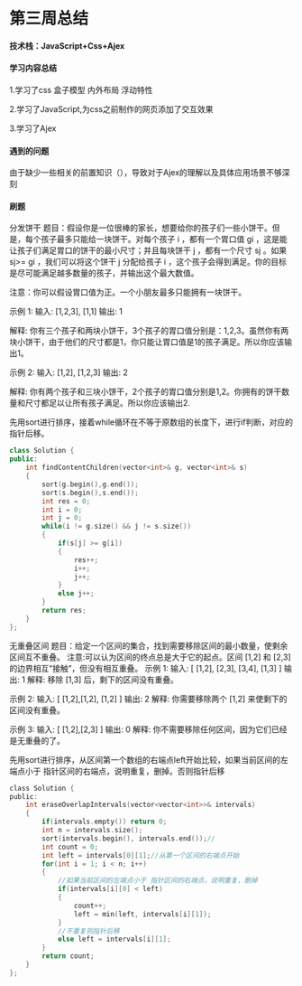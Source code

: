 # 第三周总结

#### 技术栈：JavaScript+Css+Ajex

#### 学习内容总结

1.学习了css 盒子模型 内外布局 浮动特性

2.学习了JavaScript,为css之前制作的网页添加了交互效果

3.学习了Ajex

#### 遇到的问题

由于缺少一些相关的前置知识（），导致对于Ajex的理解以及具体应用场景不够深刻

#### 刷题

分发饼干
题目：假设你是一位很棒的家长，想要给你的孩子们一些小饼干。但是，每个孩子最多只能给一块饼干。对每个孩子 i ，都有一个胃口值 gi ，这是能让孩子们满足胃口的饼干的最小尺寸；并且每块饼干 j ，都有一个尺寸 sj 。如果 sj>= gi ，我们可以将这个饼干 j 分配给孩子 i ，这个孩子会得到满足。你的目标是尽可能满足越多数量的孩子，并输出这个最大数值。

注意：你可以假设胃口值为正。一个小朋友最多只能拥有一块饼干。

示例 1: 输入: [1,2,3],
[1,1] 输出: 1

解释: 你有三个孩子和两块小饼干，3个孩子的胃口值分别是：1,2,3。虽然你有两块小饼干，由于他们的尺寸都是1，你只能让胃口值是1的孩子满足。所以你应该输出1。

示例 2: 输入: [1,2],
[1,2,3] 输出: 2

解释: 你有两个孩子和三块小饼干，2个孩子的胃口值分别是1,2。你拥有的饼干数量和尺寸都足以让所有孩子满足。所以你应该输出2.

先用sort进行排序，接着while循环在不等于原数组的长度下，进行if判断，对应的指针后移。

```c++
class Solution {
public:
    int findContentChildren(vector<int>& g, vector<int>& s) 
    {
        sort(g.begin(),g.end());
        sort(s.begin(),s.end());
        int res = 0;
        int i = 0;
        int j = 0;
        while(i != g.size() && j != s.size())
        {
            if(s[j] >= g[i])
            {
                res++;
                i++;
                j++;
            }
            else j++;
        }
        return res;
    }
};
```

无重叠区间
题目：给定一个区间的集合，找到需要移除区间的最小数量，使剩余区间互不重叠。
注意:可以认为区间的终点总是大于它的起点。区间 [1,2] 和 [2,3] 的边界相互“接触”，但没有相互重叠。
示例 1:
输入: [ [1,2],
[2,3], [3,4], [1,3] ]
输出: 1
解释: 移除 [1,3] 后，剩下的区间没有重叠。

示例 2:
输入: [ [1,2],[1,2], [1,2] ]
输出: 2
解释: 你需要移除两个 [1,2] 来使剩下的区间没有重叠。

示例 3:
输入: [ [1,2],[2,3] ]
输出: 0
解释: 你不需要移除任何区间，因为它们已经是无重叠的了。

先用sort进行排序，从区间第一个数组的右端点left开始比较，如果当前区间的左端点小于 指针区间的右端点，说明重复，删掉。否则指针后移

```c
class Solution {
public:
    int eraseOverlapIntervals(vector<vector<int>>& intervals) 
    {
        if(intervals.empty()) return 0;
        int n = intervals.size();
        sort(intervals.begin(), intervals.end());//
        int count = 0;
        int left = intervals[0][1];//从第一个区间的右端点开始
        for(int i = 1; i < n; i++)
        {
            //如果当前区间的左端点小于 指针区间的右端点，说明重复，删掉
            if(intervals[i][0] < left)
            {
                count++;
                left = min(left, intervals[i][1]);
            }
            //不重复则指针后移
            else left = intervals[i][1];
        }
        return count;
    }
};
```




